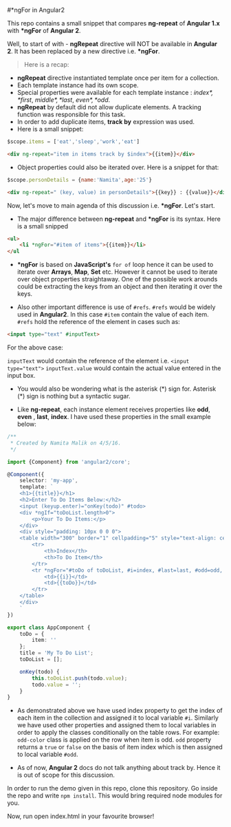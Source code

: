 #*ngFor in Angular2

This repo contains a small snippet that compares **ng-repeat** of **Angular 1.x** with **\*ngFor** of **Angular 2**.

Well, to start of with - **ngRepeat** directive will NOT be available in **Angular 2**. It has been replaced by a new directive i.e. **\*ngFor**.

> Here is a recap:

* **ngRepeat** directive instantiated template once per item for a collection.
* Each template instance had its own scope.
* Special properties were available for each template instance : *$index*, *$first*, *$middle*, *$last*, *$even*, *$odd*.
* **ngRepeat** by default did not allow duplicate elements. A tracking function was responsible for this task.
* In order to add duplicate items, **track by** expression was used.
* Here is a small snippet:

```JavaScript
$scope.items = ['eat','sleep','work','eat']
```

```HTML
<div ng-repeat="item in items track by $index">{{item}}</div>
```

* Object properties could also be iterated over. Here is a snippet for that:

```JavaScript
$scope.personDetails = {name:'Namita',age:'25'}
```

```HTML
<div ng-repeat=" (key, value) in personDetails">{{key}} : {{value}}</div>
```

Now, let's move to main agenda of this discussion i.e. **\*ngFor**. Let's start.

* The major difference between **ng-repeat** and **\*ngFor** is its syntax. Here is a small snipped

```HTML
<ul>
    <li *ngFor="#item of items">{{item}}</li>
</ul
```

* **\*ngFor** is based on **JavaScript's** ``for of`` loop hence it can be used to iterate over **Arrays**, **Map**, **Set** etc. However it cannot be used to iterate over object properties straightaway.
One of the possible work arounds could be extracting the keys from an object and then iterating it over the keys.

* Also other important difference is use of `#refs`. `#refs` would be widely used in **Angular2**. In this case `#item` contain the value of each item. `#refs` hold the reference of the element in cases such as:

```HTML
<input type="text" #inputText>
```

For the above case:

`inputText` would contain the reference of the element i.e. `<input type="text">`
`inputText.value` would contain the actual value entered in the input box.

* You would also be wondering what is the asterisk (\*) sign for. Asterisk (\*) sign is nothing but a syntactic sugar.

* Like **ng-repeat**, each instance element receives properties like **odd**, **even** , **last**, **index**. I have used these properties in the small example below:

```TypeScript
/**
 * Created by Namita Malik on 4/5/16.
 */

import {Component} from 'angular2/core';

@Component({
    selector: 'my-app',
    template: `
    <h1>{{title}}</h1>
    <h2>Enter To Do Items Below:</h2>
    <input (keyup.enter)="onKey(todo)" #todo>
    <div *ngIf="toDoList.length>0">
        <p>Your To Do Items:</p>
    </div>
    <div style="padding: 10px 0 0 0">
    <table width="300" border="1" cellpadding="5" style="text-align: center">
        <tr>
            <th>Index</th>
            <th>To Do Item</th>
        </tr>
        <tr *ngFor="#toDo of toDoList, #i=index, #last=last, #odd=odd, #even=even"  [ngClass]="{'odd-color':odd, 'even-color':even, 'last-color' : last }">
            <td>{{i}}</td>
            <td>{{toDo}}</td>
        </tr>
    </table>
    </div>
    `
})

export class AppComponent {
    toDo = {
        item: ''
    };
    title = 'My To Do List';
    toDoList = [];

    onKey(todo) {
        this.toDoList.push(todo.value);
        todo.value = '';
    }
}
```

* As demonstrated above we have used index property to get the index of each item in the collection and assigned it to local variable ``#i``. Similarly we have used other properties and assigned them to local variables in order to apply the classes conditionally on the table rows.
  For example: ``odd-color`` class is applied on the row when item is odd. ``odd`` property returns a ``true`` or ``false`` on the basis of item index which is then assigned to local variable ``#odd``.
    
* As of now, **Angular 2** docs do not talk anything about track by. Hence it is out of scope for this discussion.

In order to run the demo given in this repo, clone this repository. Go inside the repo and write ``npm install``. This would bring required node modules for you.

Now, run open index.html in your favourite browser!







